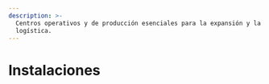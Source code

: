 ```yaml
---
description: >-
  Centros operativos y de producción esenciales para la expansión y la
  logística.
---
```


# Instalaciones

